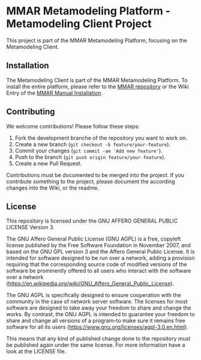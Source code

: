 # MMAR Metamodeling Platform - Metamodeling Client Project

This project is part of the MMAR Metamodeling Platform, focusing on the Metamodeling Client.

## Installation

The Metamodeling Client is part of the MMAR Metamodeling Platform. To install the entire platform, please refer to the [MMAR repository](https://github.com/MM-AR/mmar) or the Wiki Entry of the [MMAR Manual Installation](https://github.com/MM-AR/mmar/wiki/Manual-MMAR-Installation).


## Contributing

We welcome contributions! Please follow these steps:

1. Fork the development branche of the repository you want to work on.
2. Create a new branch (`git checkout -b feature/your-feature`).
3. Commit your changes (`git commit -am 'Add new feature'`).
4. Push to the branch (`git push origin feature/your-feature`).
5. Create a new Pull Request.

Contributions must be documented to be merged into the project. If you contribute something to the project, please document the according changes into the Wiki, or the readme.

## License

This repository is licensed under the GNU AFFERO GENERAL PUBLIC LICENSE Version 3. 

The GNU Affero General Public License (GNU AGPL) is a free, copyleft license published by the Free Software Foundation in November 2007, and based on the GNU GPL version 3 and the Affero General Public License. It is intended for software designed to be run over a network, adding a provision requiring that the corresponding source code of modified versions of the software be prominently offered to all users who interact with the software over a network (https://en.wikipedia.org/wiki/GNU_Affero_General_Public_License).

The GNU AGPL is specifically designed to ensure cooperation with the community in the case of network server software. The licenses for most software are designed to take away your freedom to share and change the works. By contrast, the GNU AGPL is intended to guarantee your freedom to share and change all versions of a program–to make sure it remains free software for all its users (https://www.gnu.org/licenses/agpl-3.0.en.html).

This means that any kind of published change done to the repository must be published again under the same license. For more information have a look at the LICENSE file.
